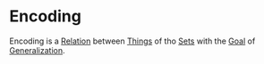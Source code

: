 # Encoding

Encoding is a [Relation](60005.md) between [Things](60003.md) of tho [Sets](60004.md) with the [Goal](60058.md) of [Generalization](60080.md).